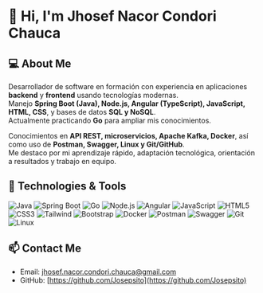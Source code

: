 # 👋 Hi, I'm Jhosef Nacor Condori Chauca


## 💻 About Me
Desarrollador de software en formación con experiencia en aplicaciones **backend** y **frontend** usando tecnologías modernas.  
Manejo **Spring Boot (Java), Node.js, Angular (TypeScript), JavaScript, HTML, CSS**, y bases de datos **SQL y NoSQL**.  
Actualmente practicando **Go** para ampliar mis conocimientos.

Conocimientos en **API REST, microservicios, Apache Kafka, Docker**, así como uso de **Postman, Swagger, Linux y Git/GitHub**.  
Me destaco por mi aprendizaje rápido, adaptación tecnológica, orientación a resultados y trabajo en equipo.  


## 🚀 Technologies & Tools

![Java](https://img.shields.io/badge/Java-ED8B00?style=flat&logo=java&logoColor=white)
![Spring Boot](https://img.shields.io/badge/Spring%20Boot-6DB33F?style=flat&logo=spring&logoColor=white)
![Go](https://img.shields.io/badge/Go-00ADD8?style=flat&logo=go&logoColor=white)
![Node.js](https://img.shields.io/badge/Node.js-339933?style=flat&logo=node.js&logoColor=white)
![Angular](https://img.shields.io/badge/Angular-DD0031?style=flat&logo=angular&logoColor=white)
![JavaScript](https://img.shields.io/badge/JavaScript-F7DF1E?style=flat&logo=javascript&logoColor=black)
![HTML5](https://img.shields.io/badge/HTML5-E34F26?style=flat&logo=html5&logoColor=white)
![CSS3](https://img.shields.io/badge/CSS3-1572B6?style=flat&logo=css3&logoColor=white)
![Tailwind](https://img.shields.io/badge/Tailwind-06B6D4?style=flat&logo=tailwind-css&logoColor=white)
![Bootstrap](https://img.shields.io/badge/Bootstrap-7952B3?style=flat&logo=bootstrap&logoColor=white)
![Docker](https://img.shields.io/badge/Docker-2496ED?style=flat&logo=docker&logoColor=white)
![Postman](https://img.shields.io/badge/Postman-FF6C37?style=flat&logo=postman&logoColor=white)
![Swagger](https://img.shields.io/badge/Swagger-85EA2D?style=flat&logo=swagger&logoColor=black)
![Git](https://img.shields.io/badge/Git-F05032?style=flat&logo=git&logoColor=white)
![Linux](https://img.shields.io/badge/Linux-FCC624?style=flat&logo=linux&logoColor=black)



## 📫 Contact Me
- Email: [jhosef.nacor.condori.chauca@gmail.com](mailto:jhosef.nacor.condori.chauca@gmail.com)  
- GitHub: [https://github.com/Josepsito](https://github.com/Josepsito)


